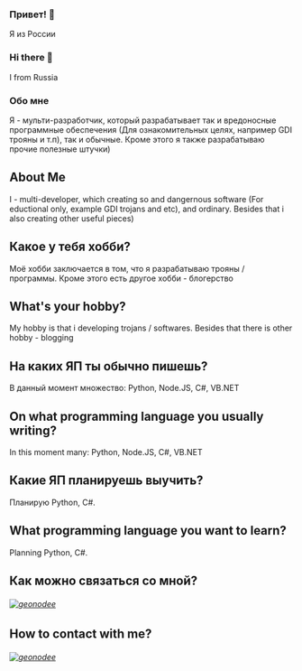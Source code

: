 ### Привет! 👋
Я из России
### Hi there 👋
I from Russia
### Обо мне
Я - мульти-разработчик, который разрабатывает так и вредоносные программные обеспечения (Для ознакомительных целях, например GDI трояны и т.п), так и обычные. Кроме этого я также разрабатываю прочие полезные штучки)
## About Me
I - multi-developer, which creating so and dangernous software (For eductional only, example GDI trojans and etc), and ordinary. Besides that i also creating other useful pieces)
## Какое у тебя хобби?
Моё хобби заключается в том, что я разрабатываю трояны / программы. Кроме этого есть другое хобби - блогерство
## What's your hobby?
My hobby is that i developing trojans / softwares. Besides that there is other hobby - blogging
## На каких ЯП ты обычно пишешь?
В данный момент множество: Python, Node.JS, C#, VB.NET
## On what programming language you usually writing?
In this moment many: Python, Node.JS, C#, VB.NET
## Какие ЯП планируешь выучить?
Планирую Python, C#.
## What programming language you want to learn?
Planning Python, C#.
## Как можно связаться со мной?
###### [![geonodee](https://img.shields.io/badge/Telegram-blue?style=for-the-badge&logo=Telegram)](https://t.me/SuperTank1337)
## How to contact with me?
###### [![geonodee](https://img.shields.io/badge/Telegram-blue?style=for-the-badge&logo=Telegram)](https://t.me/SuperTank1337)
